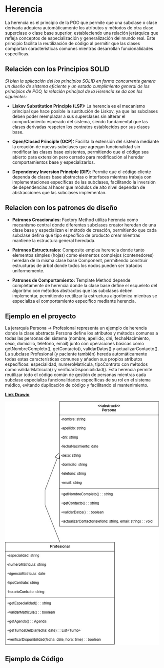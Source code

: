 # Herencia

La herencia es el principio de la POO que permite que una subclase o clase derivada adquiera automáticamente los atributos y métodos de otra clase superclase o clase base superior, estableciendo una relación jerárquica que refleja conceptos de especialización y generalización del mundo real. Este principio facilita la reutilización de código al permitir que las clases compartan características comunes mientras desarrollan funcionalidades específicas.

## Relación con los Principios SOLID

*Si bien la aplicación del los principios SOLID en forma concurrente genera un diseño de sistema eficiente y un estado cumplimiento general de los principios de POO, la relación principal de la Herencia se da con los siguientes:*

+ **Liskov Substitution Principle (LSP):** La herencia es el mecanismo principal que hace posible la sustitución de Liskov, ya que las subclases deben poder reemplazar a sus superclases sin alterar el comportamiento esperado del sistema, siendo fundamental que las clases derivadas respeten los contratos establecidos por sus clases base.

+ **Open/Closed Principle (OCP):** Facilita la extensión del sistema mediante la creación de nuevas subclases que agregan funcionalidad sin modificar las clases base existentes, permitiendo que el código sea abierto para extensión pero cerrado para modificación al heredar comportamientos base y especializarlos.

+ **Dependency Inversion Principle (DIP)**: Permite que el código cliente dependa de clases base abstractas o interfaces mientras trabaja con implementaciones específicas de las subclases, facilitando la inversión de dependencias al hacer que módulos de alto nivel dependan de abstracciones que las subclases implementan.

## Relacion con los patrones de diseño

+ **Patrones Creacionales:** Factory Method utiliza herencia como mecanismo central donde diferentes subclases creator heredan de una clase base y especializan el método de creación, permitiendo que cada subclase defina qué tipo específico de producto crear mientras mantiene la estructura general heredada.

+ **Patrones Estructurales:** Composite emplea herencia donde tanto elementos simples (hojas) como elementos complejos (contenedores) heredan de la misma clase base Component, permitiendo construir estructuras de árbol donde todos los nodos pueden ser tratados uniformemente.
  
+ **Patrones de Comportamiento:** Template Method depende completamente de herencia donde la clase base define el esqueleto del algoritmo con métodos abstractos que las subclases deben implementar, permitiendo reutilizar la estructura algorítmica mientras se especializa el comportamiento específico mediante herencia.
  
## Ejemplo en el proyecto

La jerarquía Persona → Profesional representa un ejemplo de herencia donde la clase abstracta Persona define los atributos y métodos comunes a todas las personas del sistema (nombre, apellido, dni, fechaNacimiento, sexo, domicilio, telefono, email) junto con operaciones básicas como getNombreCompleto(), getContacto(), validarDatos() y actualizarContacto(). La subclase Profesional (y paciente también) hereda automáticamente todas estas características comunes y añaden sus propios atributos específicos: especialidad, numeroMatricula, tipoContrato con métodos como validarMatricula() y verificarDisponibilidad(). Esta herencia permite reutilizar todo el código común de gestión de personas mientras cada subclase especializa funcionalidades específicas de su rol en el sistema médico, evitando duplicación de código y facilitando el mantenimiento.

[**Link Drawio**](https://drive.google.com/file/d/1vqLEjgyxjCP_PLtnMom2xZRY9ASmMjuE/view?usp=sharing)

![Ejemplo_Herencia](imagenes/EJEMPLO_HERENCIA_V2.jpg)

## Ejemplo de Código


